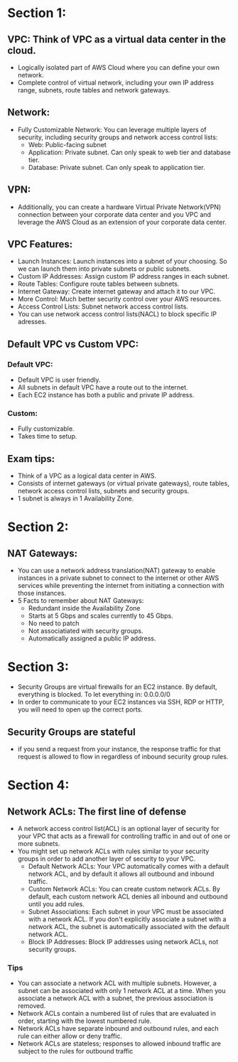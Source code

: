 # Section 1:
## VPC: Think of VPC as a virtual data center in the cloud.
- Logically isolated part of AWS Cloud where you can define your own network.
- Complete control of virtual network, including your own IP address range, subnets, route tables and network gateways.
## Network:
 - Fully Customizable Network: You can leverage multiple layers of security, including security groups and network access control lists:
    - Web: Public-facing subnet
    - Application: Private subnet. Can only speak to web tier and database tier.
    - Database: Private subnet. Can only speak to application tier.
## VPN:
- Additionally, you can create a hardware Virtual Private Network(VPN) connection between your corporate data center and you VPC and leverage the AWS Cloud as an extension of your corporate data center.
## VPC Features:
- Launch Instances: Launch instances into a subnet of your choosing. So we can launch them into private subnets or public subnets.
- Custom IP Addresses: Assign custom IP address ranges in each subnet.
- Route Tables: Configure route tables between subnets.
- Internet Gateway: Create internet gateway and attach it to our VPC.
- More Control: Much better security control over your AWS resources.
- Access Control Lists: Subnet network access control lists.
- You can use network access control lists(NACL) to block specific IP adresses.
## Default VPC vs Custom VPC:
### Default VPC:
- Default VPC is user friendly.
- All subnets in default VPC have a route out to the internet.
- Each EC2 instance has both a public and private IP address.
### Custom:
- Fully customizable.
- Takes time to setup.
## Exam tips:
- Think of a VPC as a logical data center in AWS.
- Consists of internet gateways (or virtual private gateways), route tables, network access control lists, subnets and security groups.
- 1 subnet is always in 1 Availability Zone.
# Section 2:
## NAT Gateways:
- You can use a network address translation(NAT) gateway to enable instances in a private subnet to connect to the internet or other AWS services while preventing the internet from initiating a connection with those instances.
- 5 Facts to remember about NAT Gateways:
  - Redundant inside the Availability Zone
  - Starts at 5 Gbps and scales currently to 45 Gbps.
  - No need to patch
  - Not associatiated with security groups.
  - Automatically assigned a public IP address.
# Section 3:
- Security Groups are virtual firewalls for an EC2 instance. By default, everything is blocked. To let everything in: 0.0.0.0/0
- In order to communicate to your EC2 instances via SSH, RDP or HTTP, you will need to open up the correct ports.
## Security Groups are stateful
- if you send a request from your instance, the response traffic for that request is allowed to flow in regardless of inbound security group rules.

# Section 4:
## Network ACLs: The first line of defense
- A network access control list(ACL) is an optional layer of security for your VPC that acts as a firewall for controlling traffic in and out of one or more subnets.
- You might set up network ACLs with rules similar to your security groups in order to add another layer of security to your VPC.
  - Default Network ACLs: Your VPC automatically comes with a default network ACL, and by default it allows all outbound and inbound traffic.
  - Custom Network ACLs: You can create custom network ACLs. By default, each custom network ACL denies all inbound and outbound until you add rules.
  - Subnet Associations: Each subnet in your VPC must be associated with a network ACL. If you don't explicitly associate a subnet with a network ACL, the subnet is automatically associated with the default network ACL.
  - Block IP Addresses: Block IP addresses using network ACLs, not security groups.
### Tips
- You can associate a network ACL with multiple subnets. However, a subnet can be associated with only 1 network ACL at a time. When you associate a network ACL with a subnet, the previous association is removed.
- Network ACLs contain a numbered list of rules that are evaluated in order, starting with the lowest numbered rule.
- Network ACLs have separate inbound and outbound rules, and each rule can either allow or deny traffic.
- Network ACLs are stateless; responses to allowed inbound traffic are subject to the rules for outbound traffic

